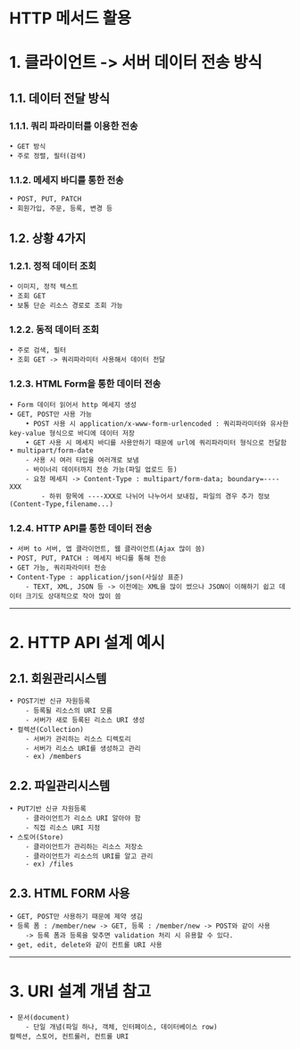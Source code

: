 HTTP 메서드 활용
================
# 1. 클라이언트 -> 서버 데이터 전송 방식
## 1.1. 데이터 전달 방식
### 1.1.1. 쿼리 파라미터를 이용한 전송
    • GET 방식
    • 주로 정렬, 필터(검색)
### 1.1.2. 메세지 바디를 통한 전송
    • POST, PUT, PATCH
    • 회원가입, 주문, 등록, 변경 등

## 1.2. 상황 4가지
### 1.2.1. 정적 데이터 조회
    • 이미지, 정적 텍스트
    • 조회 GET
    • 보통 단순 리소스 경로로 조회 가능
### 1.2.2. 동적 데이터 조회
    • 주로 검색, 필터
    • 조회 GET -> 쿼리파라미터 사용해서 데이터 전달
### 1.2.3. HTML Form을 통한 데이터 전송
    • Form 데이터 읽어서 http 메세지 생성
    • GET, POST만 사용 가능
        • POST 사용 시 application/x-www-form-urlencoded : 쿼리파라미터와 유사한 key-value 형식으로 바디에 데이터 저장
        • GET 사용 시 메세지 바디를 사용안하기 때문에 url에 쿼리파라미터 형식으로 전달함
    • multipart/form-date
        - 사용 시 여러 타입을 여러개로 보냄
        - 바이너리 데이터까지 전송 가능(파일 업로드 등)
        - 요청 메세지 -> Content-Type : multipart/form-data; boundary=----XXX
            - 하위 항목에 ----XXX로 나뉘어 나누어서 보내짐, 파일의 경우 추가 정보(Content-Type,filename...)
        
### 1.2.4. HTTP API를 통한 데이터 전송
    • 서버 to 서버, 앱 클라이언트, 웹 클라이언트(Ajax 많이 씀)
    • POST, PUT, PATCH : 메세지 바디를 통해 전송
    • GET 가능, 쿼리파라미터 전송
    • Content-Type : application/json(사실상 표준)
        - TEXT, XML, JSON 등 -> 이전에는 XML을 많이 썼으나 JSON이 이해하기 쉽고 데이터 크기도 상대적으로 작아 많이 씀
***

# 2. HTTP API 설계 예시
## 2.1. 회원관리시스템
    • POST기반 신규 자원등록
        - 등록될 리소스의 URI 모름
        - 서버가 새로 등록된 리소스 URI 생성
    • 컬렉션(Collection)
        - 서버가 관리하는 리소스 디렉토리
        - 서버가 리소스 URI를 생성하고 관리
        - ex) /members
## 2.2. 파일관리시스템
    • PUT기반 신규 자원등록
        - 클라이언트가 리소스 URI 알아야 함
        - 직접 리소스 URI 지정
    • 스토어(Store)
        - 클라이언트가 관리하는 리소스 저장소
        - 클라이언트가 리소스의 URI를 알고 관리
        - ex) /files
## 2.3. HTML FORM 사용
    • GET, POST만 사용하기 때문에 제약 생김
    • 등록 폼 : /member/new -> GET, 등록 : /member/new -> POST와 같이 사용
        -> 등록 폼과 등록을 맞추면 validation 처리 시 유용할 수 있다.
    • get, edit, delete와 같이 컨트롤 URI 사용
***

# 3. URI 설계 개념 참고
    • 문서(document)
        - 단일 개념(파일 하나, 객체, 인터페이스, 데이터베이스 row)
    컬렉션, 스토어, 컨트롤러, 컨트롤 URI